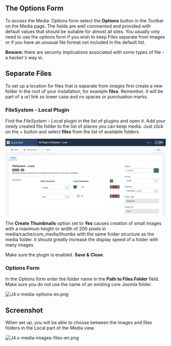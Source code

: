 <!-- Filename: J4.x:Media:_Options / Display title: Media: Options -->

## The Options Form

To access the Media: Options form select the **Options** button in the
Toolbar on the Media page. The fields are well commented and provided
with default values that should be suitable for almost all sites. You
usually only need to use the options form if you wish to keep Files
separate from Images or if you have an unusual file format not included
in the default list.

**Beware:** there are security implications associated with some types
of file - a hacker's way in.

## Separate Files

To set up a location for files that is separate from images first create
a new folder in the root of your installation, for example **files**.
Remember, it will be part of a url link so lower case and no spaces or
punctuation marks.

### FileSystem - Local Plugin

Find the *FileSystem - Local* plugin in the list of plugins and open it. Add
your newly created file folder to the list of places you can keep media.
Just click on the + button and select **files** from the list of available
folders.

![File System Plugin](../../../images/en/media/media-filesystem-local-plugin.png "File System Plugin")

The **Create Thumbnails** option set to **Yes** causes creation of small images
with a maximum height or width of 200 pixels in media/cache/com_media/thumbs
with the same folder structure as the media folder. It should greatly increase
the display speed of a folder with many images.

Make sure the plugin is enabled. **Save & Close**.

### Options Form

In the Options form enter the folder name in the **Path to Files
Folder** field. Make sure you do not use the name of an existing core
Joomla folder.

<img src="https://docs.joomla.org/images/9/98/J4.x-media-options-en.png"
class="thumbborder" decoding="async" data-file-width="800"
data-file-height="406" width="800" height="406"
alt="J4.x-media-options-en.png" />

## Screenshot

When set up, you will be able to choose between the images and files
folders in the Local part of the Media view.

<img
src="https://docs.joomla.org/images/0/08/J4.x-media-images-files-en.png"
class="thumbborder" decoding="async" data-file-width="800"
data-file-height="406" width="800" height="406"
alt="J4.x-media-images-files-en.png" />
